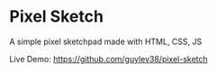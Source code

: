 # Pixel Sketch
A simple pixel sketchpad made with HTML, CSS, JS 

Live Demo: https://github.com/guylev38/pixel-sketch 

